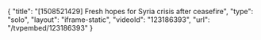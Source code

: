 {
    "title": "[1508521429] Fresh hopes for Syria crisis after ceasefire",
    "type": "solo",
    "layout": "iframe-static",
    "videoId": "123186393",
    "url": "\/tvpembed\/123186393"
}